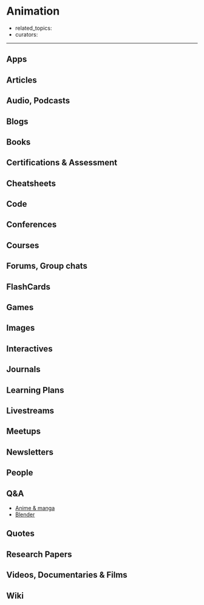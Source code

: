 # Animation

- related_topics:
- curators:

------

## Apps

## Articles

## Audio, Podcasts

## Blogs

## Books

## Certifications & Assessment

## Cheatsheets

## Code

## Conferences

## Courses

## Forums, Group chats

## FlashCards

## Games

## Images

## Interactives

## Journals

## Learning Plans

## Livestreams

## Meetups

## Newsletters

## People

## Q&A

- [Anime & manga](http://anime.stackexchange.com)
- [Blender](https://blender.stackexchange.com)

## Quotes

## Research Papers

## Videos, Documentaries & Films

## Wiki
